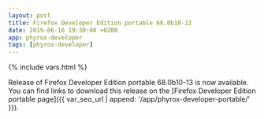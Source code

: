 ```yaml
---
layout: post
title: Firefox Developer Edition portable 68.0b10-13
date: 2019-06-16 19:30:00 +0200
app: phyrox-developer
tags: [phyrox-developer]
---
```

{% include vars.html %}

Release of Firefox Developer Edition portable 68.0b10-13 is now available.<br />
You can find links to download this release on the [Firefox Developer Edition portable page]({{ var_seo_url | append: '/app/phyrox-developer-portable/' }}).
